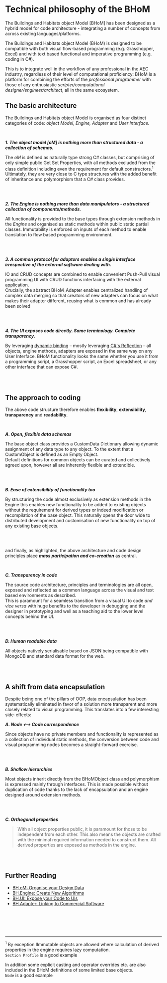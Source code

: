 # Technical philosophy of the BHoM 

The Buildings and Habitats object Model \[BHoM] has been designed as a hybrid model for code architecture - integrating a number of concepts from across existing languages/platforms. 

The Buildings and Habitats object Model (BHoM) is designed to be compatible with both visual flow-based programming (e.g. Grasshopper, Excel) and with text based functional and imperative programming (e.g. coding in C#). 
 
This is to integrate well in the workflow of any professional in the AEC industry, regardless of their level of computational proficiency: BHoM is a platform for combining the efforts of the _professional programmer_ with those of any enthusiastic _scripter/computational designer/engineer/architect_, all in the same ecosystem.

	
## The basic architecture

The Buildings and Habitats object Model is organised as four distinct categories of code: _object Model, Engine, Adapter_ and _User Interface._

<br/>

***1. The object model \[oM] is nothing more than structured data - a collection of schemas.***

The _oM_ is defined as naturally type strong C# classes, but comprising of only simple public Get Set Properties, with all methods excluded from the class definition including even the requirement for default constructors.<sup>1</sup>  
Ultimately, they are very close to C type structures with the added benefit of inheritance and polymorphism that a C# class provides.

<br/>
<br/>	
		
***2. The Engine is nothing more than data manipulators - a structured collection of components/methods.***

All functionality is provided to the base types through extension methods in the _Engine_ and organised as static methods within public static partial classes.
Immutability is enforced on inputs of each method to enable translation to flow based programming environment.

<br/>
<br/>	
	
***3. A common protocol for adaptors enables a single interface irrespective of the external software dealing with.***

IO and CRUD concepts are combined to enable convenient Push-Pull visual programming UI with CRUD functions interfacing with the external application.  
Crucially, the abstract BHoM_Adapter enables centralized handling of complex data merging so that creators of new adapters can focus on what makes their adapter different, reusing what is common and has already been solved

<br/>
<br/>	
	
***4. The UI exposes code directly. Same terminology. Complete transparency.***

By leveraging [dynamic binding](https://en.wikipedia.org/wiki/Late_binding) – mostly leveraging [C#'s Reflection](https://learn.microsoft.com/en-us/dotnet/csharp/programming-guide/concepts/reflection) – all objects, engine methods, adapters are exposed in the same way on any User Interface. BHoM functionality looks the same whether you use it from a programming script, a Grasshopper script, an Excel spreadsheet, or any other interface that can expose C#. 

<br/>
<br/>	
	

## The approach to coding
	
The above code structure therefore enables **flexibility**, **extensibility**, **transparency** and **readability**.

<br/>

***A. Open, flexible data schemas***	


The base object class provides a CustomData Dictionary allowing dynamic assignment of any data type to any object. To the extent that a CustomObject is defined as an Empty Object.  
Default definitions for common objects can be curated and collectively agreed upon, however all are inherently flexible and extendible.

<br/>
<br/>	
	
***B. Ease of extensibility of functionality too***

By structuring the code almost exclusively as extension methods in the Engine this enables new functionality to be added to existing objects without the requirement for derived types or indeed modification or recompilation of the base object.
This naturally opens the door wide to distributed development and customisation of new functionality on top of any existing base objects.

<br/>
<br/>	
	
and finally, as highlighted, the above architecture and code design principles place ***mass participation and co-creation*** as central.

<br/>

***C. Transparency in code***

The source code architecture, principles and terminologies are all open, exposed and reflected as a common language across the visual and text based environments as described.  
This is paramount for a seamless transition from a visual UI to code _and vice versa_ with huge benefits to the developer in debugging and the designer in prototyping and well as a teaching aid to the lower level concepts behind the UI.

<br/>	
<br/>
		
***D. Human readable data*** 

All objects natively serialisable based on JSON being compatible with MongoDB and standard data format for the web.

<br/>
<br/>	
	

## A shift from data encapsulation

Despite being one of the pillars of OOP, data encapsulation has been systematically eliminated in favor of a solution more transparent and more closely related to visual programming. This translates into a few interesting side-effects:

***A. Node <--> Code correspondence***


Since objects have no private members and functionality is represented as a collection of individual static methods, the conversion between code and visual programming nodes becomes a straight-forward exercise.

<br/>	
<br/>

***B. Shallow hierarchies***

Most objects inherit directly from the BHoMObject class and polymorphism is expressed mainly through interfaces. This is made possible without duplication of code thanks to the lack of encapsulation and an engine  designed around extension methods.

<br/>	
<br/>

***C. Orthogonal properties***

> With all object properties public, it is paramount for those to be independent from each other. This also means the objects are crafted with the minimal required information needed to construct them. All derived properties are exposed as methods in the engine.


<br/>
<br/>	
	

## Further Reading

* [BH.oM: Organise your Design Data](/documentation/BHoM_oM)
* [BH.Engine: Create New Algorithms](/documentation/BHoM_Engine)
* [BH.UI: Expose your Code to UIs](/documentation/BHoM_UI/)
* [BH.Adapter: Linking to Commercial Software](/documentation/BHoM_Adapter) 

	
<br/>
<br/>	
<br/>
<br/>	

---
	
<sup>1</sup> By exception IImmutable objects are allowed where calculation of derived properties in the engine requires lazy computation. <br/>
`Section Profile` is a good example

In addition some explicit casting and operator overrides etc. are also included in the BHoM definitions of some limited base objects.<br/>
`Node` is a good example





